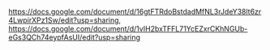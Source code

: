 https://docs.google.com/document/d/16gtFTRdoBstdadMfNL3rJdeY38lt6zr4LwpirXPz1Sw/edit?usp=sharing, https://docs.google.com/document/d/1vIH2bxTFFL71YcEZxrCKhNGUb-eGs3QCh74eypfAsUI/edit?usp=sharing
